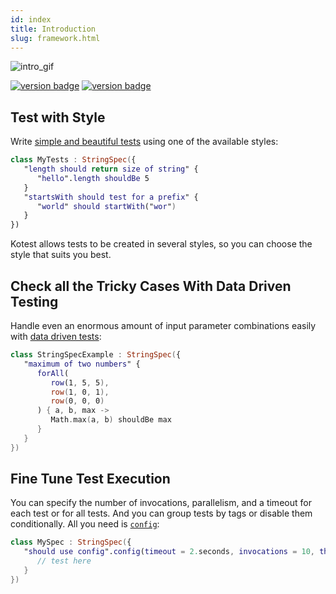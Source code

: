 ```yaml
---
id: index
title: Introduction
slug: framework.html
---
```


![intro_gif](/img/intro_gif.gif)

[![version badge](https://img.shields.io/maven-central/v/io.kotest/kotest-framework-engine.svg?label=release)](https://search.maven.org/search?q=g:io.kotest%20OR%20g:io.kotest.extensions)
[![version badge](https://img.shields.io/nexus/s/https/oss.sonatype.org/io.kotest/kotest-framework-engine.svg?label=snapshot)](https://oss.sonatype.org/content/repositories/snapshots/io/kotest/)

Test with Style
---------------

Write [simple and beautiful tests](writing_tests.md) using one of the available styles:

```kotlin
class MyTests : StringSpec({
   "length should return size of string" {
      "hello".length shouldBe 5
   }
   "startsWith should test for a prefix" {
      "world" should startWith("wor")
   }
})
```

Kotest allows tests to be created in several styles, so you can choose the style that suits you best.

Check all the Tricky Cases With Data Driven Testing
--------------------------

Handle even an enormous amount of input parameter combinations easily with [data driven tests](datatesting/data_driven_testing.md):

```kotlin
class StringSpecExample : StringSpec({
   "maximum of two numbers" {
      forAll(
         row(1, 5, 5),
         row(1, 0, 1),
         row(0, 0, 0)
      ) { a, b, max ->
         Math.max(a, b) shouldBe max
      }
   }
})
```



Fine Tune Test Execution
------------------------

You can specify the number of invocations, parallelism, and a timeout for each test or for all tests. And you can group
tests by tags or disable them conditionally. All you need is [`config`](project_config.md):

```kotlin
class MySpec : StringSpec({
   "should use config".config(timeout = 2.seconds, invocations = 10, threads = 2, tags = setOf(Database, Linux)) {
      // test here
   }
})
```


